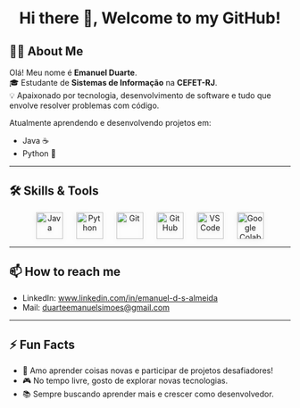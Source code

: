 <h1 align="center">Hi there 👋, Welcome to my GitHub!</h1>

## 👨‍💻 About Me

Olá! Meu nome é **Emanuel Duarte**.  
🎓 Estudante de **Sistemas de Informação** na **CEFET-RJ**.  
💡 Apaixonado por tecnologia, desenvolvimento de software e tudo que envolve resolver problemas com código.

Atualmente aprendendo e desenvolvendo projetos em:

- Java ☕
- Python 🐍
---

## 🛠️ Skills & Tools

<p align="center" style="margin: 0; padding: 0;">
  <a href="https://www.java.com" target="_blank" rel="noreferrer" style="display: inline-block; margin: 0 10px; text-decoration: none; outline: none; transition: transform 0.3s ease;">
    <img src="https://cdn.jsdelivr.net/gh/devicons/devicon/icons/java/java-original.svg" width="48" height="48" alt="Java" style="vertical-align: middle; filter: drop-shadow(0 2px 4px rgba(0,0,0,0.1)); transition: all 0.3s ease;" />
  </a>
  <a href="https://www.python.org" target="_blank" rel="noreferrer" style="display: inline-block; margin: 0 10px; text-decoration: none; outline: none; transition: transform 0.3s ease;">
    <img src="https://cdn.jsdelivr.net/gh/devicons/devicon/icons/python/python-original.svg" width="48" height="48" alt="Python" style="vertical-align: middle; filter: drop-shadow(0 2px 4px rgba(0,0,0,0.1)); transition: all 0.3s ease;" />
  </a>
  <a href="https://git-scm.com" target="_blank" rel="noreferrer" style="display: inline-block; margin: 0 10px; text-decoration: none; outline: none; transition: transform 0.3s ease;">
    <img src="https://cdn.jsdelivr.net/gh/devicons/devicon/icons/git/git-original.svg" width="48" height="48" alt="Git" style="vertical-align: middle; filter: drop-shadow(0 2px 4px rgba(0,0,0,0.1)); transition: all 0.3s ease;" />
  </a>
  <a href="https://github.com" target="_blank" rel="noreferrer" style="display: inline-block; margin: 0 10px; text-decoration: none; outline: none; transition: transform 0.3s ease;">
    <img src="https://cdn.jsdelivr.net/gh/devicons/devicon/icons/github/github-original.svg" width="48" height="48" alt="GitHub" style="vertical-align: middle; filter: drop-shadow(0 2px 4px rgba(0,0,0,0.1)); transition: all 0.3s ease;" />
  </a>
  <a href="https://code.visualstudio.com/" target="_blank" rel="noreferrer" style="display: inline-block; margin: 0 10px; text-decoration: none; outline: none; transition: transform 0.3s ease;">
    <img src="https://cdn.jsdelivr.net/gh/devicons/devicon/icons/vscode/vscode-original.svg" width="48" height="48" alt="VSCode" style="vertical-align: middle; filter: drop-shadow(0 2px 4px rgba(0,0,0,0.1)); transition: all 0.3s ease;" />
  </a>
  <a href="https://colab.research.google.com/" target="_blank" rel="noreferrer" style="display: inline-block; margin: 0 10px; text-decoration: none; outline: none; transition: transform 0.3s ease;">
    <img src="https://upload.wikimedia.org/wikipedia/commons/3/38/Jupyter_logo.svg" width="48" height="48" alt="Google Colab" style="vertical-align: middle; filter: drop-shadow(0 2px 4px rgba(0,0,0,0.1)); transition: all 0.3s ease;" />
  </a>
</p>

<style>
  a:hover img {
    transform: scale(1.1);
    filter: drop-shadow(0 4px 8px rgba(0,0,0,0.15)) !important;
  }
</style>


---

## 📫 How to reach me

- LinkedIn: [](www.linkedin.com/in/emanuel-d-s-almeida)
www.linkedin.com/in/emanuel-d-s-almeida
- Mail: [](duarteemanuelsimoes@gmail.com)
duarteemanuelsimoes@gmail.com
---

## ⚡ Fun Facts

- 👾 Amo aprender coisas novas e participar de projetos desafiadores!
- 🎮 No tempo livre, gosto de explorar novas tecnologias.
- 📚 Sempre buscando aprender mais e crescer como desenvolvedor.
